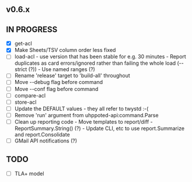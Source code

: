 ## v0.6.x

## IN PROGRESS

- [x] get-acl
- [x] Make Sheets/TSV column order less fixed
- [ ] load-acl
      - use version that has been stable for e.g. 30 minutes
      - Report duplicates as card errors/ignored rather than failing the whole load (--strict (?))
      - Use named ranges (?)
- [ ] Rename 'release' target to 'build-all' throughout
- [ ] Move --debug flag before command
- [ ] Move --conf flag before command
- [ ] compare-acl
- [ ] store-acl
- [ ] Update the DEFAULT values - they all refer to twystd :-(
- [ ] Remove 'run' argument from uhppoted-api:command.Parse
- [ ] Clean up reporting code
      - Move templates to report/diff
      - ReportSummary.String() (?)
      - Update CLI, etc to use report.Summarize and report.Consolidate
- [ ] GMail API notifications (?)

## TODO

- [ ] TLA+ model
